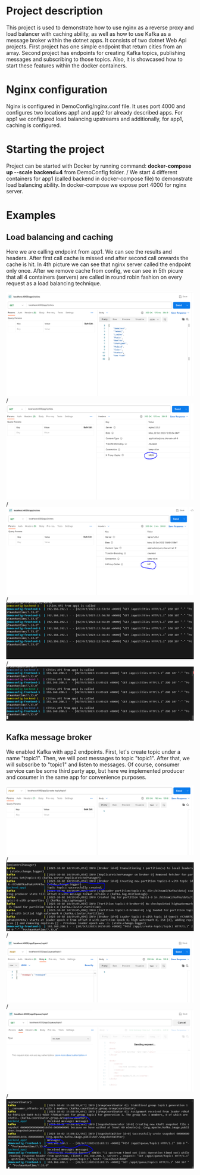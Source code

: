 # Project description

This project is used to demonstrate how to use nginx as a reverse proxy and load balancer with caching ability, as well as how to use Kafka as a message broker within the dotnet apps. It consists of two dotnet Web Api projects. First project has one simple endpoint that return cities from an array. Second project has endpoints for creating Kafka topics, publishing messages and subscribing to those topics. Also, it is showcased how to start these features within the docker containers.

# Nginx configuration

Nginx is configured in DemoConfig/nginx.conf file. It uses port 4000 and configures two locations app1 and app2 for already described apps. For app1 we configured load balancing upstreams and additionally, for app1, caching is configured. 

# Starting the project

Project can be started with Docker by running command: <strong>docker-compose up --scale backend=4</strong> from DemoConfig folder. /
We start 4 different containers for app1 (called backend in docker-compose file) to demonstrate load balancing ability. In docker-compose we expose port 4000 for nginx server.

# Examples
## Load balancing and caching

Here we are calling endpoint from app1. We can see the results and headers. After first call cache is missed end after second call onwards the cache is hit. In 4th picture we can see that nginx server called the endpoint only once. After we remove cache from config, we can see in 5th picure that all 4 containers (servers) are called in round robin fashion on every request as a load balancing technique.

![Alt text](Examples/image1.png) /
![Alt text](Examples/image2.png) /
![Alt text](Examples/image3.png) /
![Alt text](Examples/image4.png) /
![Alt text](Examples/image5.png)

## Kafka message broker

We enabled Kafka with app2 endpoints. First, let's create topic under a name "topic1". Then, we will post messages to topic "topic1". After that, we will subscribe to "topic1" and listen to messages. Of course, consumer service can be some third party app, but here we implemented producer and cosumer in the same app for convenience purposes.

![Alt text](Examples/image6.png) /
![Alt text](Examples/image7.png) /
![Alt text](Examples/image8.png) /
![Alt text](Examples/image9.png) /
![Alt text](Examples/image10.png)
 